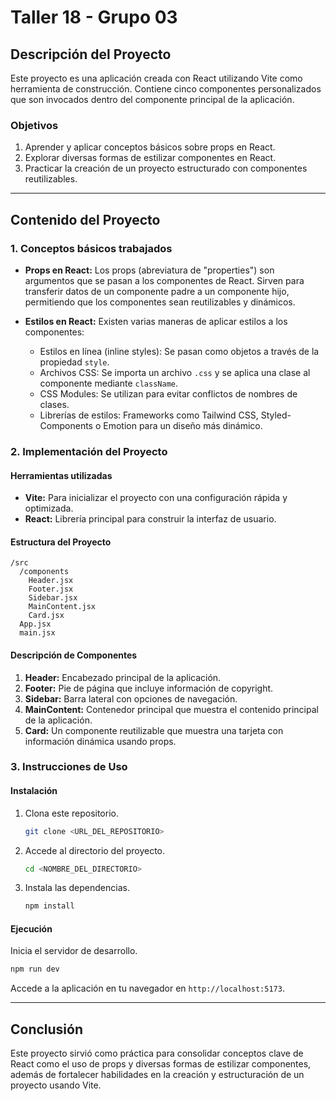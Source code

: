 # Taller 18 - Grupo 03

## Descripción del Proyecto
Este proyecto es una aplicación creada con React utilizando Vite como herramienta de construcción. Contiene cinco componentes personalizados que son invocados dentro del componente principal de la aplicación.

### Objetivos
1. Aprender y aplicar conceptos básicos sobre props en React.
2. Explorar diversas formas de estilizar componentes en React.
3. Practicar la creación de un proyecto estructurado con componentes reutilizables.

---

## Contenido del Proyecto

### 1. Conceptos básicos trabajados
- **Props en React:**
  Los props (abreviatura de "properties") son argumentos que se pasan a los componentes de React. Sirven para transferir datos de un componente padre a un componente hijo, permitiendo que los componentes sean reutilizables y dinámicos.

- **Estilos en React:**
  Existen varias maneras de aplicar estilos a los componentes:
  - Estilos en línea (inline styles): Se pasan como objetos a través de la propiedad `style`.
  - Archivos CSS: Se importa un archivo `.css` y se aplica una clase al componente mediante `className`.
  - CSS Modules: Se utilizan para evitar conflictos de nombres de clases.
  - Librerías de estilos: Frameworks como Tailwind CSS, Styled-Components o Emotion para un diseño más dinámico.

### 2. Implementación del Proyecto
#### Herramientas utilizadas
- **Vite:** Para inicializar el proyecto con una configuración rápida y optimizada.
- **React:** Librería principal para construir la interfaz de usuario.

#### Estructura del Proyecto
```plaintext
/src
  /components
    Header.jsx
    Footer.jsx
    Sidebar.jsx
    MainContent.jsx
    Card.jsx
  App.jsx
  main.jsx
```

#### Descripción de Componentes
1. **Header:** Encabezado principal de la aplicación.
2. **Footer:** Pie de página que incluye información de copyright.
3. **Sidebar:** Barra lateral con opciones de navegación.
4. **MainContent:** Contenedor principal que muestra el contenido principal de la aplicación.
5. **Card:** Un componente reutilizable que muestra una tarjeta con información dinámica usando props.

### 3. Instrucciones de Uso
#### Instalación
1. Clona este repositorio.
   ```bash
   git clone <URL_DEL_REPOSITORIO>
   ```
2. Accede al directorio del proyecto.
   ```bash
   cd <NOMBRE_DEL_DIRECTORIO>
   ```
3. Instala las dependencias.
   ```bash
   npm install
   ```

#### Ejecución
Inicia el servidor de desarrollo.
```bash
npm run dev
```
Accede a la aplicación en tu navegador en `http://localhost:5173`.

---

## Conclusión
Este proyecto sirvió como práctica para consolidar conceptos clave de React como el uso de props y diversas formas de estilizar componentes, además de fortalecer habilidades en la creación y estructuración de un proyecto usando Vite.
